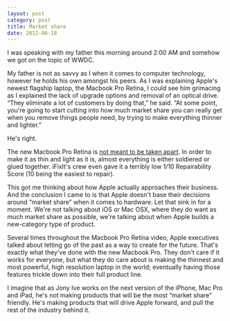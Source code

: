 ```yaml
---
layout: post
category: post
title: Market share
date: 2012-06-18
---
```


I was speaking with my father this morning around 2:00 AM and somehow we got on the topic of WWDC.

My father is not as savvy as I when it comes to computer technology, however he holds his own amongst his peers. As I was explaining Apple's newest flagship laptop, the Macbook Pro Retina, I could see him grimacing as I explained the lack of upgrade options and removal of an optical drive. “They eliminate a lot of customers by doing that,” he said. “At some point, you're going to start cutting into how much market share you can really get when you remove things people need, by trying to make everything thinner and lighter.”

He's right.

<!-- more -->

The new Macbook Pro Retina is [not meant to be taken apart](http://www.wired.com/gadgetlab/2012/06/opinion-apple-retina-displa/). In order to make it as thin and light as it is, almost everything is either soldiered or glued together. iFixIt's crew even gave it a terribly low 1/10 Repairability Score (10 being the easiest to repair).

This got me thinking about how Apple actually approaches their business. And the conclusion I came to is that Apple doesn't base their decisions around “market share” when it comes to hardware. Let that sink in for a moment. We're not talking about iOS or Mac OSX, where they do want as much market share as possible, we're talking about when Apple builds a new-category type of product.

Several times throughout the Macbook Pro Retina video, Apple executives talked about letting go of the past as a way to create for the future. That's exactly what they've done with the new Macbook Pro. They don't care if it works for everyone, but what they do care about is making the thinnest and most powerful, high resolution laptop in the world; eventually having those features trickle down into their full product line.

I imagine that as Jony Ive works on the next version of the iPhone, Mac Pro and iPad, he's not making products that will be the most “market share” friendly. He's making products that will drive Apple forward, and pull the rest of the industry behind it.